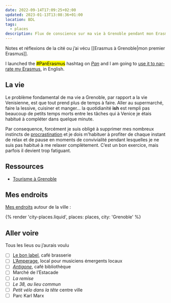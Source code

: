 ```yaml
---
date: 2022-09-14T17:09:25+02:00
updated: 2023-01-13T13:08:36+01:00
location: BDL
tags:
  - places
description: Flux de conscience sur ma vie à Grenoble pendant mon Erasmus.
---
```

Notes et réflexions de la cité ou j’ai vécu [[Erasmus à Grenoble|mon premier Erasmus]].

<div class='blue box' lang='en'>
	I launched the <mark>#PanErasmus</mark> hashtag on <cite><a href='https://pan.rent' title='Pan Social'>Pan</a></cite> and I am going to <a href='https://pan.rent/web/tags/PanErasmus' title='“#PanErasmus” hashtag on Pan'>use it to narrate my Erasmus</a>, in English.
</div>

## La vie

Le problème fondamental de ma vie a Grenoble, par rapport a la vie Venisienne, est que tout prend plus de temps à faire. Aller au supermarché, faire la lessive, cuisiner et manger… la quotidianité <b class='ish'>ish</b> est rempli pas beaucoup de petits temps morts entre les tâches qui à Venice je étais habitué à compléter dans quelque minute.

Par consequence, forcément je suis obligé à supprimer mes nombreux instincts de <a href='https://tommi.space/procrastinazione' hreflang='it' title='L’arte di procrastinare'>procrastination</a> et je dois m’habituer à profiter de chaque instant de relax et de pause en moments de convivialité pendant lesquelles je ne suis pas habitué à me relaxer complètement. C’est un bon exercice, mais parfois il devient trop fatiguant.

## Ressources

- [Tourisme à Grenoble](https://grenoble-tourisme.com 'Grenoble Tourisme')

## Mes endroits

<a href='https://tommi.space/places' target='_blank' title='Around the World - tommi.space' hreflang='en'>Mes endroits</a> autour de la ville :

{% render 'city-places.liquid', places: places, city: 'Grenoble' %}

## Aller voire

Tous les lieus ou j’aurais voulu

- [ ] [Le bon label](https://lebonlabel.com), café brasserie
- [ ] [L’Amperage](https://amperage.fr), local pour musiciens émergents locaux
- [ ] <cite>[Antigone](https://www.bibliothequeantigone.org 'Antigone, café bibliothèque')</cite>, café bibliothèque
- [ ] Marché de l’Estacade
- [ ] <cite>La remise</cite>
- [ ] <cite>Le 38, au lieu commun</cite>
- [ ] <cite>Petit vélo dans la tête</cite> centre ville
- [ ] Parc Karl Marx
